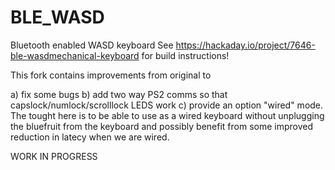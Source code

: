 # BLE_WASD
Bluetooth enabled WASD keyboard
See https://hackaday.io/project/7646-ble-wasdmechanical-keyboard for build instructions!

This fork contains improvements from original to

a) fix some bugs
b) add two way PS2 comms so that capslock/numlock/scrolllock LEDS work
c) provide an option "wired" mode. The tought here is to be able to use as a wired keyboard without unplugging the bluefruit from the keyboard and possibly benefit from some improved reduction in latecy when we are wired.

WORK IN PROGRESS
